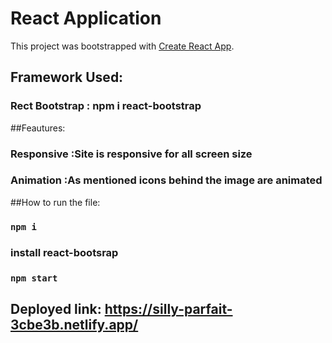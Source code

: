 #  React Application

This project was bootstrapped with [Create React App](https://github.com/facebook/create-react-app).


## Framework Used:
### Rect Bootstrap : npm i react-bootstrap

##Feautures:

### Responsive :Site is responsive for all screen size
### Animation  :As mentioned icons behind the image are animated


##How to run the file:
### `npm i`
### install react-bootsrap
### `npm start`


## Deployed link: https://silly-parfait-3cbe3b.netlify.app/


